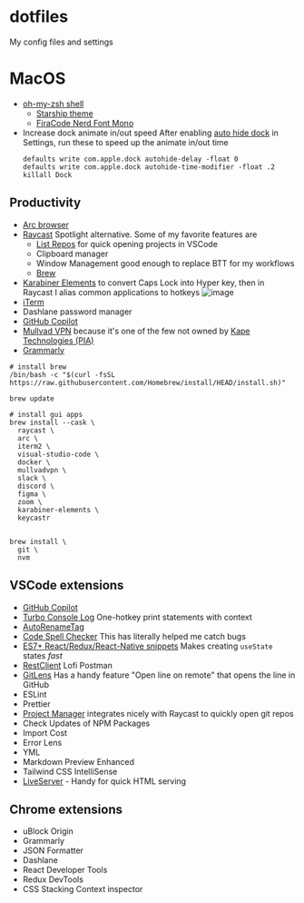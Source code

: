 # dotfiles
My config files and settings

# MacOS 
- [oh-my-zsh shell](https://ohmyz.sh/)
  - [Starship theme](https://starship.rs/guide/)
  - [FiraCode Nerd Font Mono](https://www.nerdfonts.com/font-downloads)
- Increase dock animate in/out speed
  After enabling [auto hide dock](https://www.idownloadblog.com/2018/02/22/how-to-automatically-hide-dock-mac/) in Settings, run these to speed up the animate in/out time 
  ```
  defaults write com.apple.dock autohide-delay -float 0
  defaults write com.apple.dock autohide-time-modifier -float .2
  killall Dock
  ```
  
## Productivity 
- [Arc browser](https://arc.net/)
- [Raycast](https://www.raycast.com/) Spotlight alternative. Some of my favorite features are 
  - [List Repos](https://www.raycast.com/moored/git-repos) for quick opening projects in VSCode
  - Clipboard manager
  - Window Management good enough to replace BTT for my workflows
  - [Brew](https://www.raycast.com/nhojb/brew)
- [Karabiner Elements](https://karabiner-elements.pqrs.org/) to convert Caps Lock into Hyper key, then in Raycast I alias common applications to hotkeys ![image](https://github.com/danielrobertson/dotfiles/assets/3459902/87bb0e34-e6a4-486c-b1c3-cdc5e0513b64)
- [iTerm](https://iterm2.com/)
- Dashlane password manager
- [GitHub Copilot](https://copilot.github.com/)
- [Mullvad VPN](https://mullvad.net/) because it's one of the few not owned by [Kape Technologies (PIA)](https://restoreprivacy.com/kape-technologies-owns-expressvpn-cyberghost-pia-zenmate-vpn-review-sites/)
- [Grammarly](https://www.grammarly.com/)

```
# install brew
/bin/bash -c "$(curl -fsSL https://raw.githubusercontent.com/Homebrew/install/HEAD/install.sh)"

brew update

# install gui apps 
brew install --cask \
  raycast \
  arc \
  iterm2 \
  visual-studio-code \
  docker \
  mullvadvpn \ 
  slack \
  discord \
  figma \
  zoom \
  karabiner-elements \
  keycastr


brew install \
  git \
  nvm 
```

## VSCode extensions 
- [GitHub Copilot](https://copilot.github.com/) 
- [Turbo Console Log](https://marketplace.visualstudio.com/items?itemName=ChakrounAnas.turbo-console-log) One-hotkey print statements with context
- [AutoRenameTag](https://marketplace.visualstudio.com/items?itemName=formulahendry.auto-rename-tag)
- [Code Spell Checker](https://marketplace.visualstudio.com/items?itemName=streetsidesoftware.code-spell-checker) This has literally helped me catch bugs
- [ES7+ React/Redux/React-Native snippets](https://marketplace.visualstudio.com/items?itemName=dsznajder.es7-react-js-snippets) Makes creating `useState` states _fast_
- [RestClient](https://marketplace.visualstudio.com/items?itemName=humao.rest-client) Lofi Postman 
- [GitLens](https://marketplace.visualstudio.com/items?itemName=eamodio.gitlens) Has a handy feature "Open line on remote" that opens the line in GitHub 
- ESLint 
- Prettier
- [Project Manager](https://marketplace.visualstudio.com/items?itemName=alefragnani.project-manager) integrates nicely with Raycast to quickly open git repos
- Check Updates of NPM Packages
- Import Cost
- Error Lens
- YML
- Markdown Preview Enhanced
- Tailwind CSS IntelliSense
- [LiveServer](https://marketplace.visualstudio.com/items?itemName=ritwickdey.LiveServer) - Handy for quick HTML serving 


## Chrome extensions 
- uBlock Origin
- Grammarly
- JSON Formatter
- Dashlane
- React Developer Tools
- Redux DevTools
- CSS Stacking Context inspector
